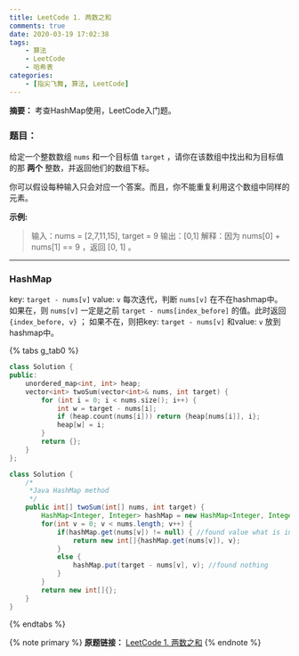 ```yaml
---
title: LeetCode 1. 两数之和
comments: true
date: 2020-03-19 17:02:38
tags: 
    - 算法
    - LeetCode
    - 哈希表
categories: 
    - [指尖飞舞, 算法, LeetCode]
---
```

__摘要：__
考查HashMap使用，LeetCode入门题。
<!--more-->
### 题目：  
给定一个整数数组 `nums` 和一个目标值 `target` ，请你在该数组中找出和为目标值的那 __两个__ 整数，并返回他们的数组下标。

你可以假设每种输入只会对应一个答案。而且，你不能重复利用这个数组中同样的元素。

__示例:__
> 输入：nums = [2,7,11,15], target = 9
输出：[0,1]
解释：因为 nums[0] + nums[1] == 9 ，返回 [0, 1] 。
___
### HashMap
key: `target - nums[v]`
value: `v`
每次迭代，判断 `nums[v]` 在不在hashmap中。
如果在，则 `nums[v]` 一定是之前 `target - nums[index_before]` 的值。此时返回 `{index_before, v}` ；
如果不在，则把key: `target - nums[v]` 和value: `v` 放到hashmap中。

{% tabs g_tab0 %}
<!-- tab C++ -->
```c++
class Solution {
public:
    unordered_map<int, int> heap;
    vector<int> twoSum(vector<int>& nums, int target) {
        for (int i = 0; i < nums.size(); i++) {
            int w = target - nums[i];
            if (heap.count(nums[i])) return {heap[nums[i]], i};
            heap[w] = i;
        }
        return {};
    }
};
```
<!-- endtab -->

<!-- tab Java -->
```Java
class Solution {
    /*
     *Java HashMap method
     */
    public int[] twoSum(int[] nums, int target) {
        HashMap<Integer, Integer> hashMap = new HashMap<Integer, Integer>();
        for(int v = 0; v < nums.length; v++) {
            if(hashMap.get(nums[v]) != null) { //found value what is index v
                return new int[]{hashMap.get(nums[v]), v};
            }
            else {
                hashMap.put(target - nums[v], v); //found nothing
            }
        }
        return new int[]{};
    }
}
```
<!-- endtab -->
{% endtabs %}


{% note primary %}
__原题链接：__ [LeetCode 1. 两数之和](https://leetcode-cn.com/problems/two-sum/)
{% endnote %}